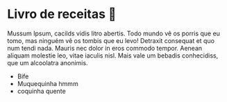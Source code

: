 # Livro de receitas :ox:



Mussum Ipsum, cacilds vidis litro abertis. Todo mundo vê os porris que eu tomo, mas ninguém vê os tombis que eu levo! Detraxit consequat et quo num tendi nada. Mauris nec dolor in eros commodo tempor. Aenean aliquam molestie leo, vitae iaculis nisl. Mais vale um bebadis conhecidiss, que um alcoolatra anonimis.

- Bife
- Muquequinha hmmm
- coquinha quente